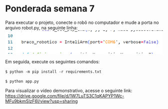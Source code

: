 # Ponderada semana 7

Para executar o projeto, conecte o robô no computador e mude a porta no arquivo robot.py, na seguinte linha:
![Porta](./portarobot.png)


Em seguida, execute os seguintes comandos:

`$ python -m pip install -r requirements.txt`

`$ python app.py`

Para visualizar o vídeo demonstrativo, acesse o seguinte link:
https://drive.google.com/file/d/1W7LuTS3C1qKAPYP1Wc-MFu9bkmSlzF6l/view?usp=sharing
